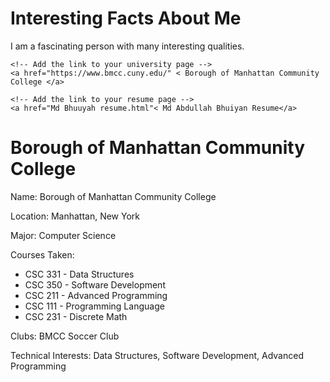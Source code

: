 <!DOCTYPE html>
<html>
<head>
    <title>My Page</title>
</head>
<body>
    <h1>Interesting Facts About Me</h1>
    <p>I am a fascinating person with many interesting qualities.</p>

    <!-- Add the link to your university page -->
    <a href="https://www.bmcc.cuny.edu/" < Borough of Manhattan Community College </a>

    <!-- Add the link to your resume page -->
    <a href="Md Bhuuyah resume.html"< Md Abdullah Bhuiyan Resume</a>
</body>
</html>

<!DOCTYPE html>
<html>
<head>
    <title>Borough of Manhattan Community College</title>
</head>
<body>
    <h1>Borough of Manhattan Community College</h1>
    <p>Name: Borough of Manhattan Community College</p>
    <p>Location: Manhattan, New York</p>
    <p>Major: Computer Science</p>
    <p>Courses Taken:</p>
    <ul>
        <li>CSC 331 - Data Structures</li>
        <li>CSC 350 - Software Development</li>
        <li>CSC 211 - Advanced Programming</li>
        <li>CSC 111 - Programming Language</li>
        <li>CSC 231 - Discrete Math</li>
    </ul>
    <p>Clubs: BMCC Soccer Club</p>
    <p>Technical Interests: Data Structures, Software Development, Advanced Programming</p>
</body>
</html>


